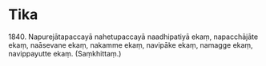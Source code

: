 # Tika

1840\. Napurejātapaccayā nahetupaccayā naadhipatiyā ekaṃ, napacchājāte ekaṃ, naāsevane ekaṃ, nakamme ekaṃ, navipāke ekaṃ, namagge ekaṃ, navippayutte ekaṃ. (Saṃkhittaṃ.)

